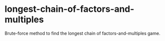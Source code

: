 # longest-chain-of-factors-and-multiples
Brute-force method to find the longest chain of factors-and-multiples game.
